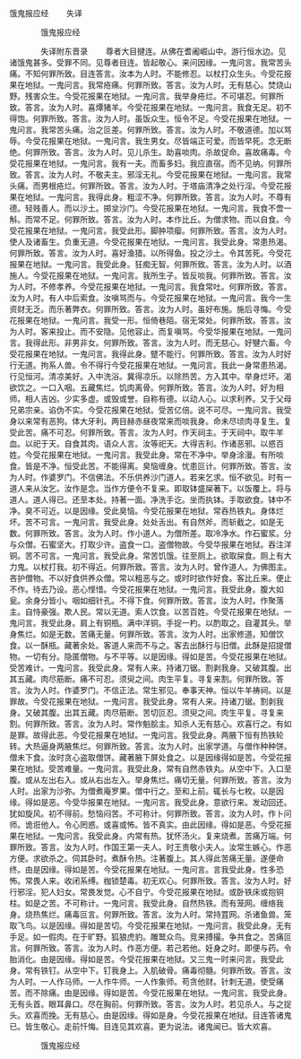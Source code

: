   饿鬼报应经
　　失译




　　　　饿鬼报应经

　　　　失译附东晋录
　　尊者大目揵连。从佛在耆阇崛山中。游行恒水边。见诸饿鬼甚多。受罪不同。见尊者目连。皆起敬心。来问因缘。一鬼问言。我常苦头痛。不知何罪所致。目连答言。汝本为人时。不能修忍。以杖打众生头。今受花报果在地狱。一鬼问言。我常疮痛。何罪所致。答言。汝为人时。无有慈心。焚烧山野。残害众生。今受花报果在地狱。一鬼问言。我举身疮烂。不可堪忍。何罪所致。答言。汝为人时。喜燂猪羊。今受花报果在地狱。一鬼问言。我食无足。初不得饱。何罪所致。答言。汝为人时。虽饭众生。恒令不足。今受花报果在地狱。一鬼问言。我常苦头痛。治之叵差。何罪所致。答言。汝为人时。不敬道德。加以骂辱。今受花报果在地狱。一鬼问言。我生男女。尽皆端正可爱。而皆早死。念无断绝。何罪所致。答言。汝为人时。见儿杀生。助喜啖肉。杀故促命。喜故痛毒。今受花报果在地狱。一鬼问言。我有一夫。而畜多妇。我应直宿。而不见纳。何罪所致。答言。汝为人时。不敬夫主。邪淫无礼。今受花报果在地狱。一鬼问言。我常头痛。而男根疮烂。何罪所致。答言。汝为人时。于塔庙清净之处行淫。今受花报果在地狱。一鬼问言。我得此身。粗涩不净。何罪所致。答言。汝为人时。不尊有德。轻贱善人。而以沙土。掷坌沙门。今受花报果在地狱。一鬼问言。我食不啻一斛。而常不足。何罪所致。答言。汝为人时。本作比丘。为僧求物。而以自食。今受花报果在地狱。一鬼问言。我受此形。脚肿项瘿。何罪所致。答言。汝为人时。使人及诸畜生。负重无道。今受花报果在地狱。一鬼问言。我受此身。常患热渴。何罪所致。答言。汝为人时。喜好渔猎。以所得鱼。投之沙土。令其苦死。今受花报果在地狱。一鬼问言。我受此身。狂痴无智。何罪所致。答言。汝为人时。以酒施人。今受花报果在地狱。一鬼问言。我所生子。皆反啖我。何罪所致。答言。汝为人时。不修孝养。今受花报果在地狱。一鬼问言。我食常吐。何罪所致。答言。汝为人时。有人中后索食。汝嗔骂而与。今受花报果在地狱。一鬼问言。我今一生资财无乏。而乐著弊衣。何罪所致。答言。汝为人时。虽好布施。施后寻悔。今受花报果在地狱。一鬼问言。我受一形。恒倚巷陌。宿无常处。何罪所致。答言。汝为人时。客来投止。而不安隐。见他容止。而复嗔骂。今受华报果在地狱。一鬼问言。我得此形。非男非女。何罪所致。答言。汝为人时。而无慈心。好犍六畜。今受花报果在地狱。一鬼问言。我得此身。躄不能行。何罪所致。答言。汝为人时好行无道。拘系人兽。令不得行今受花报果在地狱。一鬼问言。我此一身常患热渴。行见恒河。清凉美好。入中洗浴。冀得凉乐。以除热苦。方入其中。举身烂坏。渴欲饮之。一口入咽。五藏焦烂。饥肉离骨。何罪所致。答言。汝为人时。好为相师。相人吉凶。少实多虚。或毁或誉。自称有德。以动人心。以求利养。又于父母兄弟宗亲。谄伪不实。今受花报果在地狱。受苦亿倍。说不可尽。一鬼问言。我受身以来常有恶狗。体大牙利。两目赫赤昼夜常来而啖我身。命未尽顷肉寻复生。复受此苦。痛不可忍。何罪所致。答言。汝为人时。作天祠主。于天祠中。取牛羊血。以祀于天。自食其肉。语众人言。汝等祀天。大得吉利。作诸恶邪。以惑百姓。今受花报果在地狱。一鬼问言。我受此身。常在不净中。举身涂漫。有所啖食。皆是不净。恒受此苦。不能得离。臭恼缠身。忧患叵计。何罪所致。答言。汝为人时。作婆罗门。不信佛法。不乐供养沙门道人。若来乞求。恒不欲见。时有一道人来从汝乞。汝作是念。当作方便令不复来。即取钵盛屎著下。以饭覆上。将与道人。道人得已。还至本处。持著一面。净洗手讫。坐而执钵。手取欲食。钵中不净。臭不可近。以是因缘。受此臭恼。今受花报果在地狱。常吞热铁丸。身体烂坏。苦不可言。一鬼问言。我受此身。处处舌出。有自然斧。而斩截之。如是无数。何罪所致。答言。汝为人时。作小道人。为僧所差。取冷净水。作石蜜浆。分与众僧。石蜜坚大。打取少许。盗食一口。盗僧物故。今受华报果在地狱。吞注洋铜。苦不可言。一鬼问言。我受此身。常苦饥饿。往至厕上。欲取屎食。厕上有大力鬼。以杖打我。初不得近。何罪所致。答言。汝为人时。曾作道人。为佛图主。吝护僧物。不以好食供养众僧。常以粗恶与之。或时时欲作好食。客比丘来。便止不作。待去乃设。恶心悭惜。今受花报果在地狱。一鬼问言。我受此身。腹大如瓮。余身分皆小。咽如细针孔。不得下食。何罪所致。答言。汝为人时。作聚落主。自恃豪强。欺人民。常以无道。索人饮食。以苦百姓。今受花报果在地狱。一鬼问言。我受此身。肩上有铜瓶。满中洋铜。手捉一杓。以酌取之。自灌其头。举身焦烂。如是无数。苦痛无量。何罪所致。答言。汝为人时。出家修道。知僧饮食。以一酥瓶。藏著余处。客道人来而不与之。客去出酥行与旧僧。此酥是招提僧物。一切有分。隐匿僧物。与不平等。以是因缘。得如是苦。今受花报果在地狱。受苦难计。一鬼问言。我受此身。常有人来。持诸刀锯。割剥我身。又破其腹。出其五藏。肉尽筋断。痛不可忍。须臾之间。肉生平复。寻复来割。何罪所致。答言。汝为人时。作婆罗门。不信正法。常生邪见。奉事天神。恒以牛羊祷祠。以是罪故。今受花报果在地狱。一鬼问言。我受此身。常有人来。持诸刀锯。割剥我身。又破其腹。出其五藏。肉尽筋断。苦切叵忍。须臾之间。肉生平复。寻复来割。何罪所致。答言。汝为人时。常作魁脍主。知杀人无有慈心。欢喜行之。有如是罪。故得此恶。今受花报果在地狱。一鬼问言。我受此身。两腋下恒有热铁轮转。大热逼身两腋焦烂。何罪所致。答言。汝为人时。出家学道。与僧作种种饼。僧未下食。汝时贪心盗取僧饼。藏著腋下屏处食之。以是因缘得如是苦。今受花报果在地狱。受苦难量。一鬼问言。我受此身。常有自然赤铁丸。从空中下。入口至腹。或从左出右入。或从右出左入。举身焦烂。痛切无量。何罪所致。答言。汝为人时。出家为沙弥。为僧煮庵罗果。僧中行之。至和上前。辄长与七枚。以是因缘。得如是恶。今受华报果在地狱。一鬼问言。我受此身。意欲行来。发动回还。犹如旋风。初不得前。愁恼闷苦。不可称计。何罪所致。答言。汝为人时。作卜问师。诡诳他人。令心罔惑。或喜或怖。皆不真实。由此因缘。得如是恶。今受花报果在地狱。一鬼问言。我受此身。内常有热。犹怀汤火。复来烧煮。苦痛万端。何罪所致。答言。汝为人时。作国王第一夫人。时王贵敬小夫人。汝常生嫉心。作恶方便。求欲杀之。伺其卧时。煮酥令热。注著腹上。其人得此苦痛无量。遂便命终。由是因缘。得如是苦。今受花报果在地狱。一鬼问言。言我受此身。性多恐怖。常畏人来。收闭系缚。枷锁楚毒。初无欢心。何罪所致。答言。汝为人时。好行邪淫。犯人妇女。常畏发觉。心不自宁。今受花报果在地狱。或卧铁床或抱铜柱。如是之苦。不可称计。一鬼问言。我受此身。自然热铁。而有笼网。缠络我身。烧热焦烂。痛毒叵言。何罪所致。答言。汝为人时。常持罝网。杀诸鱼兽。笼取飞鸟。以是因缘。得如是苦切。今受花报果在地狱。一鬼问言。我受此身。无有手足。如一假肉。在于旷野。狐狼虎豹。雕鹫众鸟。竞来搏撮。争共食之。苦痛叵言。何罪所致。答言。汝为人时。作恶方便。若己若他。妊身之时。即便与药。令胎消化。由是因缘。得如是苦。今受花报果在地狱。又三鬼一时来问言。我受此身。常有铁钉。从空中下。钉我身上。入肌破骨。痛毒彻髓。何罪所致。答言。汝为人时。一人作马师。一人作牛师。一人作象师。苟贪他财。针刺无道。使受痛苦。而不除痛。由是因缘。得如是苦。今受花报果在地狱。一鬼问言。我受此身。无有头首。眼耳鼻口。尽在胸前。何罪所致。答言。汝为人时。若见杀人。与之捉头。欢喜而挽。无有慈心。由是因缘。得如是身。今受花报果在地狱。目连答诸鬼已。皆生敬心。走前忏悔。目连见其欢喜。更为说法。诸鬼闻已。皆大欢喜。

　　　　饿鬼报应经


